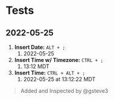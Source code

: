 



# Tests

## 2022-05-25
1. **Insert Date:** `ALT + ;`
   1. 2022-05-25
2. **Insert Time w/ Timezone:** `CTRL + ;`
   1. 13:12 MDT
4. **Insert Time:** `CTRL + ALT + ;`
   1. 2022-05-25 at 13:12:22 MDT

> Added and Inspected by @gsteve3